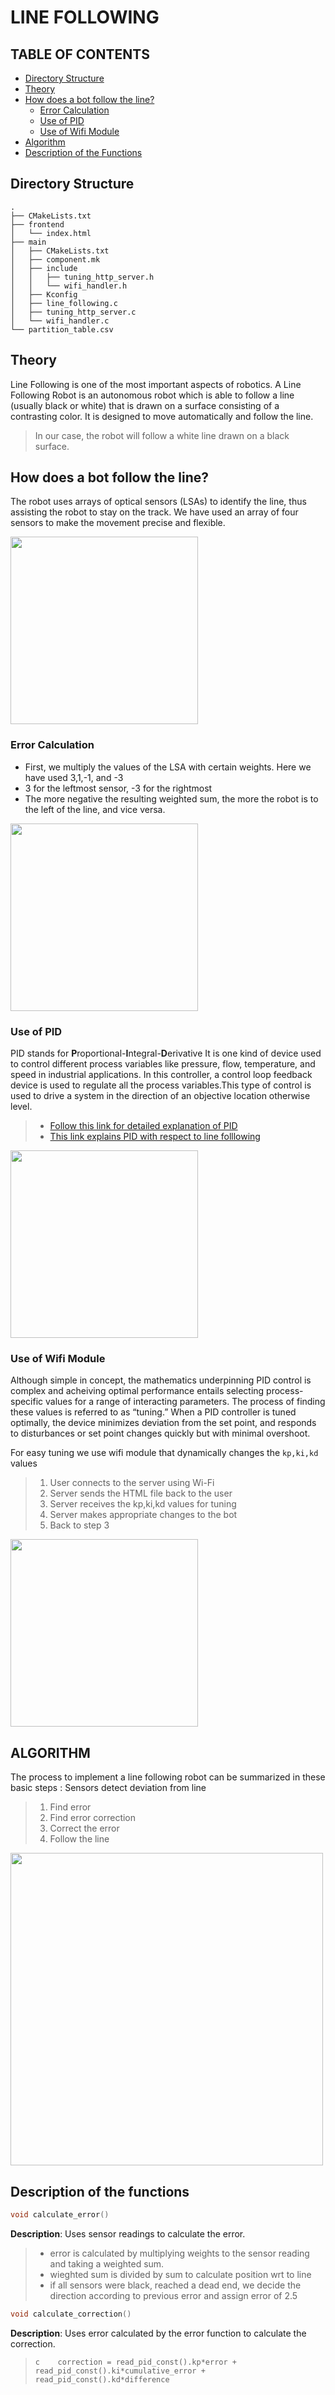 # LINE FOLLOWING

## TABLE OF CONTENTS


* [Directory Structure](#Directory-Structure)
* [Theory](#theory)
* [How does a bot follow the line?](#How-does-a-bot-follow-the-line?)
    * [Error Calculation](#Error-Calculation)
    * [Use of PID](#Use-of-pid)
    * [Use of Wifi Module](#Use-of-Wifi-Module)
* [Algorithm](#algorithm)
* [Description of the Functions](#Description-of-the-functions)


## Directory Structure
```
.
├── CMakeLists.txt
├── frontend
│   └── index.html
├── main
│   ├── CMakeLists.txt
│   ├── component.mk
│   ├── include
│   │   ├── tuning_http_server.h
│   │   └── wifi_handler.h
│   ├── Kconfig
│   ├── line_following.c
│   ├── tuning_http_server.c
│   └── wifi_handler.c
└── partition_table.csv
```
## Theory
Line Following is one of the most important aspects of robotics.
A Line Following Robot is an autonomous robot which is able to follow a line (usually black or white) that is drawn on a surface consisting of a contrasting color. It is designed to move automatically and follow the line.

> In our case, the robot will follow a white line drawn on a black surface.

## How does a bot follow the line?
The robot uses arrays of optical sensors (LSAs) to identify the line, thus assisting the robot to stay on the track. We have used an array of four sensors to make the movement precise and flexible.

<!-- ![LSA image](./assets/line_following.png =100x100) -->
<img src="./assets/line_following.png" alt=" " width="300" height="300"/>

### Error Calculation
* First, we multiply the values of the LSA with certain weights. Here we have used 3,1,-1, and -3
* 3 for the leftmost sensor, -3 for the rightmost
* The more negative the resulting weighted sum, the more the robot is to the left of the line, and vice versa.

<!-- ![curves](./assets/curves.png =100x100) -->
<img src="./assets/curves.png" alt=" " width="300" height="300"/>

### Use of PID

PID stands for **P**roportional-**I**ntegral-**D**erivative
It is one kind of device used to control different process variables like pressure, flow, temperature, and speed in industrial applications. In this controller, a control loop feedback device is used to regulate all the process variables.This type of control is used to drive a system in the direction of an objective location otherwise level.
> * [Follow this link for detailed explanation of PID](https://www.youtube.com/playlist?list=PLn8PRpmsu08pQBgjxYFXSsODEF3Jqmm-y)
> * [This link explains PID with respect to line folllowing](https://youtu.be/4Y7zG48uHRo)
<!-- ![pid flow chart](./assets/pidflow.png ) -->
<img src="./assets/pidflow.png" alt=" "  height="300"/>



### Use of Wifi Module
Although simple in concept, the mathematics underpinning PID control is complex and acheiving optimal performance entails selecting process-specific values for a range of interacting parameters.
The process of finding these values is referred to as “tuning.” When a PID controller is tuned optimally, the device minimizes deviation from the set point, and responds to disturbances or set point changes quickly but with minimal overshoot.

For easy tuning we use wifi module that dynamically changes the `kp,ki,kd` values
> 1. User connects to the server using Wi-Fi
> 2. Server sends the HTML file back to the user
> 3. Server receives the kp,ki,kd values for tuning
> 4. Server makes appropriate changes to the bot
> 5. Back to step 3
<!-- ![wifi](./assets/wifi.png =100x100) -->
<img src="./assets/wifi.png" alt=" " height="300"/>

## ALGORITHM
The process to implement a line following robot can be summarized in these basic steps :
Sensors detect deviation from line
> 1. Find error
> 2. Find error correction
> 3. Correct the error
> 4. Follow the line
<!-- ![chart1](./assets/chart.png) -->
<img src="./assets/chart.png" alt=" " height="500"/>



## Description of the functions
```c
void calculate_error()
```
**Description**: Uses sensor readings to calculate the error.
> * error is calculated by multiplying weights to the sensor reading and taking a weighted sum.
> * wieghted sum is divided by sum to calculate position wrt to line
> * if all sensors were black, reached a dead end, we decide the direction according to previous error and assign error of 2.5
```c
void calculate_correction()
```
**Description**: Uses error calculated by the error function to calculate the correction. 
> ```c    correction = read_pid_const().kp*error + read_pid_const().ki*cumulative_error + read_pid_const().kd*difference ```
